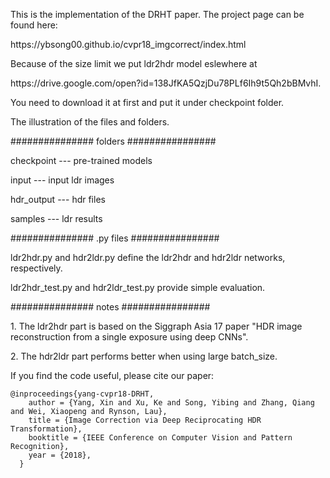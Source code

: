 This is the implementation of the DRHT paper. The project page can be found here:
<p>https://ybsong00.github.io/cvpr18_imgcorrect/index.html</p>

Because of the size limit we put ldr2hdr model eslewhere at 
<p>https://drive.google.com/open?id=138JfKA5QzjDu78PLf6Ih9t5Qh2bBMvhI. </p> 
You need to download it at first and put it under checkpoint folder.

The illustration of the files and folders.

<p>############### folders ################</p>
<p>checkpoint      ---         pre-trained models</p>
<p>input           ---         input ldr images</p>
<p>hdr_output      ---         hdr files</p>
<p>samples         ---         ldr results</p>

<p>############### .py files ################</p>
<p>ldr2hdr.py and hdr2ldr.py define the ldr2hdr and hdr2ldr networks, respectively.</p>
<p>ldr2hdr_test.py and hdr2ldr_test.py provide simple evaluation.</p>

<p>############### notes ################</p>
<p>1. The ldr2hdr part is based on the Siggraph Asia 17 paper "HDR image reconstruction from a single exposure using deep CNNs".</p>
<p>2. The hdr2ldr part performs better when using large batch_size.</p>

<p>If you find the code useful, please cite our paper:</p>

<pre><code>@inproceedings{yang-cvpr18-DRHT,
    author = {Yang, Xin and Xu, Ke and Song, Yibing and Zhang, Qiang and Wei, Xiaopeng and Rynson, Lau},
    title = {Image Correction via Deep Reciprocating HDR Transformation},
    booktitle = {IEEE Conference on Computer Vision and Pattern Recognition},
    year = {2018},
  }
</code></pre>
